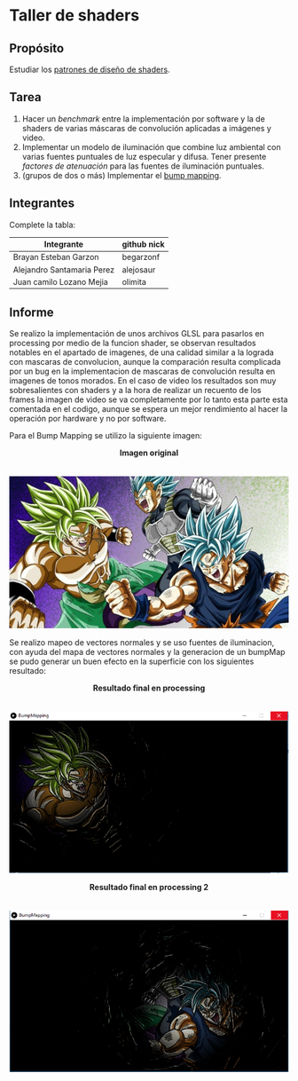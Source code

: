 # Taller de shaders

## Propósito

Estudiar los [patrones de diseño de shaders](http://visualcomputing.github.io/Shaders/#/4).

## Tarea

1. Hacer un _benchmark_ entre la implementación por software y la de shaders de varias máscaras de convolución aplicadas a imágenes y video.
2. Implementar un modelo de iluminación que combine luz ambiental con varias fuentes puntuales de luz especular y difusa. Tener presente _factores de atenuación_ para las fuentes de iluminación puntuales.
3. (grupos de dos o más) Implementar el [bump mapping](https://en.wikipedia.org/wiki/Bump_mapping).

## Integrantes

Complete la tabla:

| Integrante | github nick |
|------------|-------------|
|   Brayan Esteban Garzon         |   begarzonf          |
|   Alejandro Santamaria Perez         |   alejosaur          |
|   Juan camilo Lozano Mejia         |   olimita         |



## Informe

Se realizo la implementación de unos archivos GLSL para pasarlos en processing por medio de la funcion shader, se observan resultados notables en el apartado de imagenes, de una calidad similar a la lograda con mascaras de convolucion, aunque la comparación resulta complicada por un bug en la implementacion de mascaras de convolución resulta en imagenes de tonos morados. En el caso de video los resultados son muy sobresalientes con shaders y a la hora de realizar un recuento de los frames la imagen de video se va completamente por lo tanto esta parte esta comentada en el codigo, aunque se espera un mejor rendimiento al hacer la operación por hardware y no por software.


Para el Bump Mapping se utilizo la siguiente imagen:
<p align="center">
  <b>Imagen original</b><br>
  <br><br>
  <img src="https://github.com/begarzonf/Computacion-Visual/blob/master/Taller%204/BumpMapping/imagen.png">
</p>


Se realizo mapeo de vectores normales y se uso fuentes de iluminacion, con ayuda del mapa de vectores normales y la generacion de un bumpMap se pudo generar un buen efecto en la superficie con los siguientes resultado:

<p align="center">
  <b>Resultado final en processing</b><br>
  <br><br>
  <img src="https://github.com/begarzonf/Computacion-Visual/blob/master/Taller%204/BumpMapping/imagen2.PNG">
</p>


<p align="center">
  <b>Resultado final en processing 2</b><br>
  <br><br>
  <img src="https://github.com/begarzonf/Computacion-Visual/blob/master/Taller%204/BumpMapping/imagen3.PNG">
</p>

